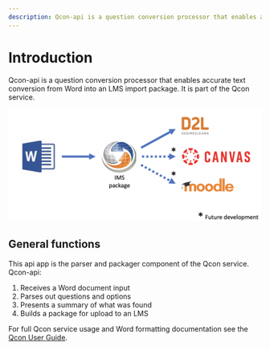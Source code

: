 ```yaml
---
description: Qcon-api is a question conversion processor that enables accurate text conversion from Word into an LMS import package
---
```

# Introduction

Qcon-api is a question conversion processor that enables accurate text conversion from Word into an LMS import package. It is part of the Qcon service.

![](assets/qcon-high-level-purpose.png)


## General functions

This api app is the parser and packager component of the Qcon service. Qcon-api:

1. Receives a Word document input
2. Parses out questions and options
3. Presents a summary of what was found
4. Builds a package for upload to an LMS

For full Qcon service usage and Word formatting documentation see the [Qcon User Guide](https://issues.ltc.bcit.ca/web-apps/qcon/user-guide/).